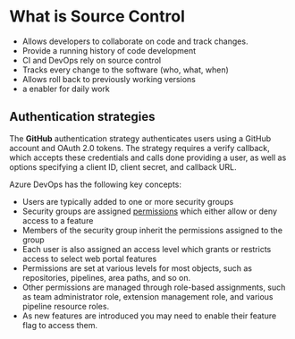 
# What is Source Control

- Allows developers to collaborate on code and track changes. 
- Provide a running history of code development
- CI and DevOps rely on source control 
- Tracks every change to the software (who, what, when)
- Allows roll back to previously working versions
- a enabler for daily work

## Authentication strategies

The **GitHub** authentication strategy authenticates users using a GitHub account and OAuth 2.0 tokens. The strategy requires a verify callback, which accepts these credentials and calls done providing a user, as well as options specifying a client ID, client secret, and callback URL.
  
Azure DevOps has the following key concepts:
- Users are typically added to one or more security groups
- Security groups are assigned [permissions](https://docs.microsoft.com/en-us/azure/devops/organizations/security/permissions-lookup-guide?view=azure-devops) which either allow or deny access to a feature 
- Members of the security group inherit the permissions assigned to the group
- Each user is also assigned an access level which grants or restricts access to select web portal features
- Permissions are set at various levels for most objects, such as repositories, pipelines, area paths, and so on.
- Other permissions are managed through role-based assignments, such as team administrator role, extension management role, and various pipeline resource roles.
- As new features are introduced you may need to enable their feature flag to access them.